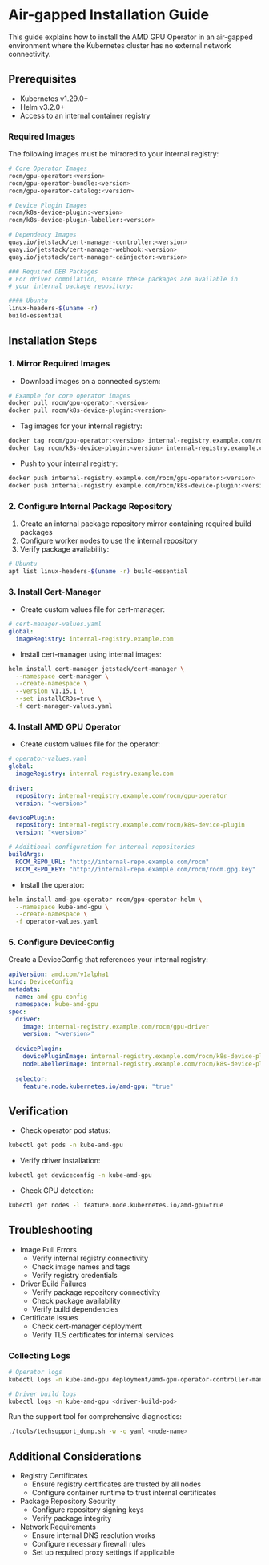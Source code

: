 # Air-gapped Installation Guide

This guide explains how to install the AMD GPU Operator in an air-gapped environment where the Kubernetes cluster has no external network connectivity.

## Prerequisites

- Kubernetes v1.29.0+
- Helm v3.2.0+
- Access to an internal container registry

### Required Images

The following images must be mirrored to your internal registry:

```bash
# Core Operator Images
rocm/gpu-operator:<version>
rocm/gpu-operator-bundle:<version>
rocm/gpu-operator-catalog:<version>

# Device Plugin Images
rocm/k8s-device-plugin:<version>
rocm/k8s-device-plugin-labeller:<version>

# Dependency Images
quay.io/jetstack/cert-manager-controller:<version>
quay.io/jetstack/cert-manager-webhook:<version>
quay.io/jetstack/cert-manager-cainjector:<version>

### Required DEB Packages
# For driver compilation, ensure these packages are available in 
# your internal package repository:

#### Ubuntu
linux-headers-$(uname -r)
build-essential
```

## Installation Steps

### 1. Mirror Required Images

- Download images on a connected system:

```bash
# Example for core operator images
docker pull rocm/gpu-operator:<version>
docker pull rocm/k8s-device-plugin:<version>
```

- Tag images for your internal registry:

```bash
docker tag rocm/gpu-operator:<version> internal-registry.example.com/rocm/gpu-operator:<version>
docker tag rocm/k8s-device-plugin:<version> internal-registry.example.com/rocm/k8s-device-plugin:<version>
```

- Push to your internal registry:

```bash
docker push internal-registry.example.com/rocm/gpu-operator:<version>
docker push internal-registry.example.com/rocm/k8s-device-plugin:<version>
```

### 2. Configure Internal Package Repository

1. Create an internal package repository mirror containing required build packages
2. Configure worker nodes to use the internal repository
3. Verify package availability:

```bash
# Ubuntu
apt list linux-headers-$(uname -r) build-essential
```

### 3. Install Cert-Manager

- Create custom values file for cert-manager:

```yaml
# cert-manager-values.yaml
global:
  imageRegistry: internal-registry.example.com
```

- Install cert-manager using internal images:

```bash
helm install cert-manager jetstack/cert-manager \
  --namespace cert-manager \
  --create-namespace \
  --version v1.15.1 \
  --set installCRDs=true \
  -f cert-manager-values.yaml
```

### 4. Install AMD GPU Operator

- Create custom values file for the operator:

```yaml
# operator-values.yaml
global:
  imageRegistry: internal-registry.example.com

driver:
  repository: internal-registry.example.com/rocm/gpu-operator
  version: "<version>"

devicePlugin:
  repository: internal-registry.example.com/rocm/k8s-device-plugin
  version: "<version>"

# Additional configuration for internal repositories
buildArgs:
  ROCM_REPO_URL: "http://internal-repo.example.com/rocm"
  ROCM_REPO_KEY: "http://internal-repo.example.com/rocm/rocm.gpg.key"
```

- Install the operator:

```bash
helm install amd-gpu-operator rocm/gpu-operator-helm \
  --namespace kube-amd-gpu \
  --create-namespace \
  -f operator-values.yaml
```

### 5. Configure DeviceConfig

Create a DeviceConfig that references your internal registry:

```yaml
apiVersion: amd.com/v1alpha1
kind: DeviceConfig
metadata:
  name: amd-gpu-config
  namespace: kube-amd-gpu
spec:
  driver:
    image: internal-registry.example.com/rocm/gpu-driver
    version: "<version>"
    
  devicePlugin:
    devicePluginImage: internal-registry.example.com/rocm/k8s-device-plugin:latest
    nodeLabellerImage: internal-registry.example.com/rocm/k8s-device-plugin-labeller:latest
    
  selector:
    feature.node.kubernetes.io/amd-gpu: "true"
```

## Verification

- Check operator pod status:

```bash
kubectl get pods -n kube-amd-gpu
```

- Verify driver installation:

```bash
kubectl get deviceconfig -n kube-amd-gpu
```

- Check GPU detection:

```bash
kubectl get nodes -l feature.node.kubernetes.io/amd-gpu=true
```

## Troubleshooting

- Image Pull Errors
  - Verify internal registry connectivity
  - Check image names and tags
  - Verify registry credentials
- Driver Build Failures
  - Verify package repository connectivity
  - Check package availability
  - Verify build dependencies
- Certificate Issues
  - Check cert-manager deployment
  - Verify TLS certificates for internal services

### Collecting Logs

```bash
# Operator logs
kubectl logs -n kube-amd-gpu deployment/amd-gpu-operator-controller-manager

# Driver build logs
kubectl logs -n kube-amd-gpu <driver-build-pod>
```

Run the support tool for comprehensive diagnostics:

```bash
./tools/techsupport_dump.sh -w -o yaml <node-name>
```

## Additional Considerations

- Registry Certificates
  - Ensure registry certificates are trusted by all nodes
  - Configure container runtime to trust internal certificates
- Package Repository Security
  - Configure repository signing keys
  - Verify package integrity
- Network Requirements
  - Ensure internal DNS resolution works
  - Configure necessary firewall rules
  - Set up required proxy settings if applicable
